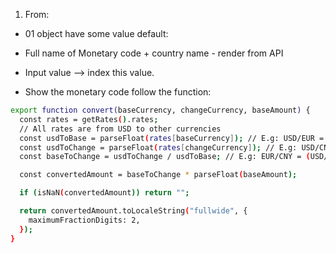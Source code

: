 1. From:

- 01 object have some value default:

* Full name of Monetary code + country name - render from API

- Input value --> index this value.

* Show the monetary code follow the function:

```bash
export function convert(baseCurrency, changeCurrency, baseAmount) {
  const rates = getRates().rates;
  // All rates are from USD to other currencies
  const usdToBase = parseFloat(rates[baseCurrency]); // E.g: USD/EUR = 0.9
  const usdToChange = parseFloat(rates[changeCurrency]); // E.g: USD/CNY = 7.1
  const baseToChange = usdToChange / usdToBase; // E.g: EUR/CNY = (USD/CNY) / (USD/EUR)

  const convertedAmount = baseToChange * parseFloat(baseAmount);

  if (isNaN(convertedAmount)) return "";

  return convertedAmount.toLocaleString("fullwide", {
    maximumFractionDigits: 2,
  });
}
```
